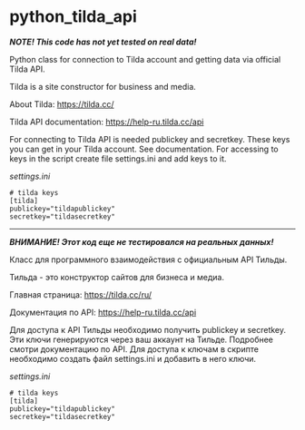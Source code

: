 # python_tilda_api
***NOTE! This code has not yet tested on real data!***

Python class for connection to Tilda account and getting data via official Tilda API.

Tilda is a site constructor for business and media.

About Tilda: https://tilda.cc/

Tilda API documentation: https://help-ru.tilda.cc/api

For connecting to Tilda API is needed publickey and secretkey. These keys you can get in your Tilda account. See documentation. 
For accessing to keys in the script create file settings.ini and add keys to it.

*settings.ini*
```commandline
# tilda keys
[tilda]
publickey="tildapublickey"
secretkey="tildasecretkey"
```

-------
***ВНИМАНИЕ! Этот код еще не тестировался на реальных данных!***

Класс для программного взаимодействия с официальным API Тильды.

Тильда - это конструктор сайтов для бизнеса и медиа.

Главная страница: https://tilda.cc/ru/

Документация по API: https://help-ru.tilda.cc/api

Для доступа к API Тильды необходимо получить publickey и secretkey. Эти ключи генерируются через ваш аккаунт на Тильде. Подробнее смотри документацию по API.
Для доступа к ключам в скрипте необходимо создать файл settings.ini и добавить в него ключи. 

*settings.ini*
```commandline
# tilda keys
[tilda]
publickey="tildapublickey"
secretkey="tildasecretkey"
```



